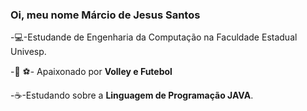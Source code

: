 ### Oi, meu nome Márcio de Jesus Santos



-💻-Estudande de Engenharia da Computação na Faculdade Estadual Univesp.

-🏐 ⚽- Apaixonado por **Volley e Futebol**

-☕-Estudando sobre a **Linguagem de Programação JAVA**.


          
          
           
            
          
 
          
          
          
            
          
